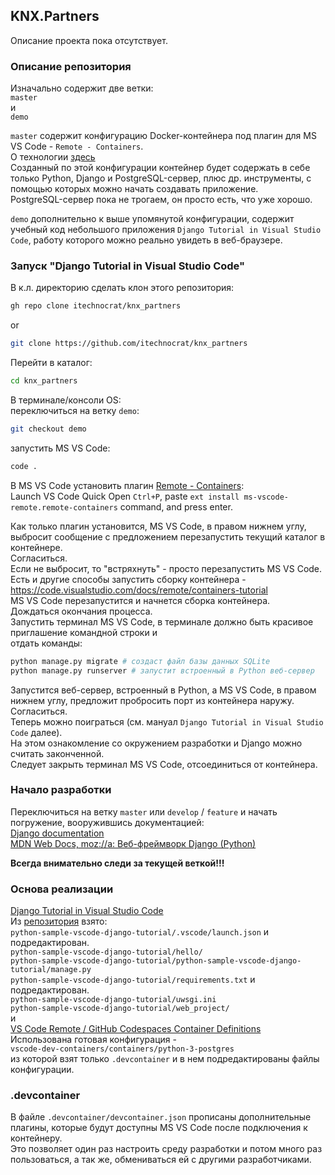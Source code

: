 ## KNX.Partners
Описание проекта пока отсутствует.
### Описание репозитория
Изначально содержит две ветки:  
`master`  
и  
`demo`  

`master` содержит конфигурацию Docker-контейнера под плагин для MS VS Code - `Remote - Containers`.  
О технологии [здесь](https://code.visualstudio.com/docs/remote/remote-overview)  
Созданный по этой конфигурации контейнер будет содержать в себе только Python, Django и PostgreSQL-сервер, плюс др. инструменты, с помощью которых можно начать создавать приложение.  
PostgreSQL-сервер пока не трогаем, он просто есть, что уже хорошо.  

`demo` дополнительно к выше упомянутой конфигурации, содержит учебный код небольшого приложения `Django Tutorial in Visual Studio Code`, работу которого можно реально увидеть в веб-браузере.  
### Запуск "Django Tutorial in Visual Studio Code"
В к.л. директорию сделать клон этого репозитория:  
```sh
gh repo clone itechnocrat/knx_partners
```
or  
```sh
git clone https://github.com/itechnocrat/knx_partners
```
Перейти в каталог:  
```sh
cd knx_partners
```
В терминале/консоли OS:  
переключиться на ветку `demo`:  
```sh
git checkout demo
```
запустить MS VS Code:  
```sh
code .
```
В MS VS Code установить плагин [Remote - Containers](https://marketplace.visualstudio.com/items?itemName=ms-vscode-remote.remote-containers):  
Launch VS Code Quick Open `Ctrl+P`, paste `ext install ms-vscode-remote.remote-containers` command, and press enter.  

Как только плагин установится, MS VS Code, в правом нижнем углу, выбросит сообщение с предложением перезапустить текущий каталог в контейнере.  
Согласиться.  
Если не выбросит, то "встряхнуть" - просто перезапустить MS VS Code.  
Есть и другие способы запустить сборку контейнера - https://code.visualstudio.com/docs/remote/containers-tutorial  
MS VS Code перезапустится и начнется сборка контейнера.  
Дождаться окончания процесса.  
Запустить терминал MS VS Code, в терминале должно быть красивое приглашение командной строки и  
отдать команды:  
```sh
python manage.py migrate # создаст файл базы данных SQLite
python manage.py runserver # запустит встроенный в Python веб-сервер
```
Запустится веб-сервер, встроенный в Python, а MS VS Code, в правом нижнем углу, предложит пробросить порт из контейнера наружу.  
Согласиться.  
Теперь можно поиграться (см. мануал `Django Tutorial in Visual Studio Code` далее).  
На этом ознакомление со окружением разработки и Django можно считать законченной.  
Следует закрыть терминал MS VS Code, отсоединиться от контейнера.  
### Начало разработки
Переключиться на ветку `master` или `develop` / `feature` и начать погружение, вооружившись документацией:   
[Django documentation](https://docs.djangoproject.com/en/3.1/)  
[MDN Web Docs, moz://a: Веб-фреймворк Django (Python)](https://developer.mozilla.org/ru/docs/Learn/Server-side/Django)  

__Всегда внимательно следи за текущей веткой!!!__

### Основа реализации
[Django Tutorial in Visual Studio Code](https://code.visualstudio.com/docs/python/tutorial-django)  
Из [репозитория](https://github.com/microsoft/python-sample-vscode-django-tutorial) взято:  
`python-sample-vscode-django-tutorial/.vscode/launch.json` и подредактирован.  
`python-sample-vscode-django-tutorial/hello/`  
`python-sample-vscode-django-tutorial/python-sample-vscode-django-tutorial/manage.py`  
`python-sample-vscode-django-tutorial/requirements.txt` и подредактирован.  
`python-sample-vscode-django-tutorial/uwsgi.ini`  
`python-sample-vscode-django-tutorial/web_project/`  
и  
[VS Code Remote / GitHub Codespaces Container Definitions](https://github.com/microsoft/vscode-dev-containers)  
Использована готовая конфигурация -  
`vscode-dev-containers/containers/python-3-postgres`  
из которой взят только `.devcontainer` и в нем подредактированы файлы конфигурации.  
### .devcontainer
В файле `.devcontainer/devcontainer.json` прописаны дополнительные плагины, которые будут доступны MS VS Code после подключения к контейнеру.  
Это позволяет один раз настроить среду разработки и потом много раз пользоваться, а так же, обмениваться ей с другими разработчиками.  
